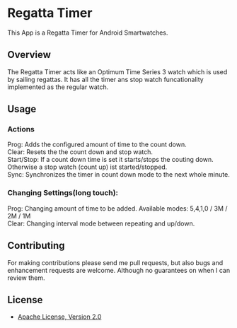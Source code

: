 # Regatta Timer
This App is a Regatta Timer for Android Smartwatches.

## Overview
The Regatta Timer acts like an Optimum Time Series 3 watch which is used by sailing regattas. It has all the timer ans stop watch funcationality implemented as the regular watch.

## Usage

### Actions
Prog: Adds the configured amount of time to the count down.<br>
Clear: Resets the the count down and stop watch.<br>
Start/Stop: If a count down time is set it starts/stops the couting down. Otherwise a stop watch (count up) ist started/stopped.<br>
Sync: Synchronizes the timer in count down mode to the next whole minute.

### Changing Settings(long touch):
Prog: Changing amount of time to be added. Available modes: 5,4,1,0 / 3M / 2M / 1M<br>
Clear: Changing interval mode between repeating and up/down.

## Contributing
For making contributions please send me pull requests, but also bugs and enhancement requests are welcome. Although no guarantees on when I can review them.

## License

* [Apache License, Version 2.0](http://www.apache.org/licenses/LICENSE-2.0)
